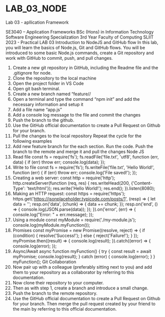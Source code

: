 # LAB_03_NODE
Lab 03 - apllication Framework

SE3040 – Application Frameworks
BSc (Hons) in Information Technology
Software Engineering Specialization
3rd Year
Faculty of Computing
SLIIT
2023 - Practical
LAB 03 Introduction to NodeJS and GitHub flow
In this lab, you will learn the basics of Node.js, Git and GitHub flows. You will be introduced to some basic Node.js commands, create a Git repository and work with GitHub to commit, push, and pull changes.
1. Create a new git repository in GitHub, including the Readme file and the .gitignore for node.
2. Clone the repository to the local machine
3. Open the project folder in VS Code
4. Open git bash terminal.
5. Create a new branch named “feature/<your-name>/<feature-name>
6. Open a terminal and type the command “npm init” and add the necessary information and setup it
7. Add a file name “app.js”
8. Add a console log message to the file and commit the changes
9. Push the branch to the github.
10. Use the GitHub official documentation to create a Pull Request on Github for your branch.
11. Pull the changes to the local repository
Repeat the cycle for the following examples
1. Add new feature branch for the each section. Run the code. Push the branch to the remote and merge it and pull the changes
Node JS
1. Read file
const fs = require('fs');
fs.readFile('file.txt', 'utf8', function (err, data) {
if (err) throw err;
console.log(data);
});
2. Write to file
const fs = require('fs');
fs.writeFile('file.txt', 'Hello World!', function (err) {
if (err) throw err;
console.log('File saved!');
});
3. Creating a web server:
const http = require('http');
http.createServer(function (req, res) {
res.writeHead(200, {'Content-Type': 'text/html'});
res.write('Hello World!');
res.end();
}).listen(8080);
4. Making an HTTP request:
const https = require('https');
https.get('https://jsonplaceholder.typicode.com/posts/1', (resp) => {
let data = '';
resp.on('data', (chunk) => {
data += chunk;
});
resp.on('end', () => {
console.log(JSON.parse(data));
});
}).on('error', (err) => {
console.log("Error: " + err.message);
});
5. Using a module
const myModule = require('./my-module.js');
console.log(myModule.myFunction());
6. Promises
const myPromise = new Promise((resolve, reject) => {
if (condition) {
resolve('Success!');
} else {
reject('Failure!');
}
});
myPromise.then((result) => {
console.log(result);
}).catch((error) => {
console.log(error);
});
7. Async/Await
async function myFunction() {
try {
const result = await myPromise;
console.log(result);
} catch (error) {
console.log(error);
}
}
myFunction();
Git Collaboration
1. Now pair up with a colleague (preferably sitting next to you) and add them to your repository as
a collaborator by referring to this documentation.
2. Now clone their repository to your computer.
3. Then as with step 1, create a branch and introduce a small change.
4. Push the branch to the remote repository.
5. Use the GitHub official documentation to create a Pull Request on Github for your branch.
Then merge the pull request created by your friend to the main by referring to this official
documentation.


